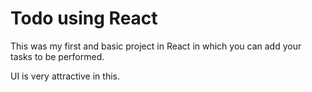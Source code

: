
# Todo using React 

This was my first and basic project in React in which you can add your tasks to be performed.   

UI is very attractive in this.


     





















































 


   
  





 




 





 



 




 














 




















































































